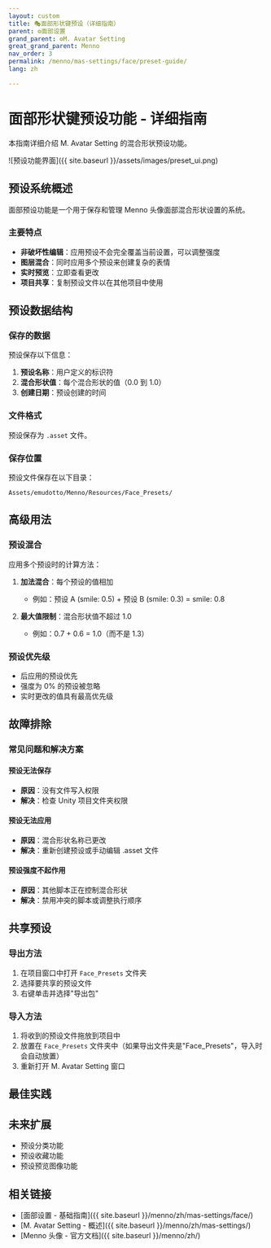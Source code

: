 ```yaml
---
layout: custom
title: 🎭面部形状键预设（详细指南）
parent: ⚙️面部设置
grand_parent: ⚙️M. Avatar Setting
great_grand_parent: Menno
nav_order: 3
permalink: /menno/mas-settings/face/preset-guide/
lang: zh

---
```


# 面部形状键预设功能 - 详细指南

本指南详细介绍 M. Avatar Setting 的混合形状预设功能。

![预设功能界面]({{ site.baseurl }}/assets/images/preset_ui.png)

## 预设系统概述

面部预设功能是一个用于保存和管理 Menno 头像面部混合形状设置的系统。

### 主要特点

- **非破坏性编辑**：应用预设不会完全覆盖当前设置，可以调整强度
- **图层混合**：同时应用多个预设来创建复杂的表情
- **实时预览**：立即查看更改
- **项目共享**：复制预设文件以在其他项目中使用

## 预设数据结构

### 保存的数据

预设保存以下信息：

1. **预设名称**：用户定义的标识符
2. **混合形状值**：每个混合形状的值（0.0 到 1.0）
3. **创建日期**：预设创建的时间

### 文件格式

预设保存为 `.asset` 文件。

### 保存位置

预设文件保存在以下目录：
```
Assets/emudotto/Menno/Resources/Face_Presets/
```

## 高级用法

### 预设混合

应用多个预设时的计算方法：

1. **加法混合**：每个预设的值相加
   - 例如：预设 A (smile: 0.5) + 预设 B (smile: 0.3) = smile: 0.8

2. **最大值限制**：混合形状值不超过 1.0
   - 例如：0.7 + 0.6 = 1.0（而不是 1.3）

### 预设优先级

- 后应用的预设优先
- 强度为 0% 的预设被忽略
- 实时更改的值具有最高优先级

## 故障排除

### 常见问题和解决方案

#### 预设无法保存
- **原因**：没有文件写入权限
- **解决**：检查 Unity 项目文件夹权限

#### 预设无法应用
- **原因**：混合形状名称已更改
- **解决**：重新创建预设或手动编辑 .asset 文件

#### 预设强度不起作用
- **原因**：其他脚本正在控制混合形状
- **解决**：禁用冲突的脚本或调整执行顺序

## 共享预设

### 导出方法

1. 在项目窗口中打开 `Face_Presets` 文件夹
2. 选择要共享的预设文件
3. 右键单击并选择"导出包"

### 导入方法

1. 将收到的预设文件拖放到项目中
2. 放置在 `Face_Presets` 文件夹中（如果导出文件夹是"Face_Presets"，导入时会自动放置）
3. 重新打开 M. Avatar Setting 窗口

## 最佳实践

## 未来扩展

- 预设分类功能
- 预设收藏功能
- 预设预览图像功能

## 相关链接

- [面部设置 - 基础指南]({{ site.baseurl }}/menno/zh/mas-settings/face/)
- [M. Avatar Setting - 概述]({{ site.baseurl }}/menno/zh/mas-settings/)
- [Menno 头像 - 官方文档]({{ site.baseurl }}/menno/zh/) 